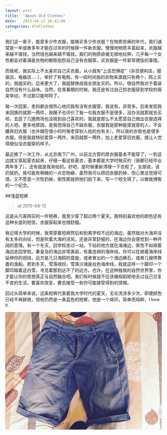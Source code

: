 ```yaml
---
layout: post
title:  "About Old Clothes"
date:   2015-04-12 10:42:00
categories: OldClothes
---
```



我们这一辈子，能穿多少件衣服，能够买多少件衣服？在物质贫瘠的年代，我们通常是一年或者多年才能在过年的时候换一件新衣服，慢慢地物质丰富起来，衣服越来越不值钱，当然钱也越来越不值钱，我们的物质欲被无限地拉伸，几乎每一个女性都会对着满是衣物的橱柜抱怨自己没有衣服穿，买衣服是一件家常便饭的事情。

而我呢，我实际上不太喜欢自己买衣服，从小就有“上店恐惧症”（杂货便利店，服装店，电器店.....），幸好了有电商，有一段时间我的衣物来源就只有两个，网上买的，我姐买的。后来更大了，我姐替换成我女朋友买的。所以，很自然我对于着装自然没有什么品味。当然，在青春期的时候，我还是有过自己剪衣服穿到学校的唐突举动，不过那只能呵呵了。

每一次回家，老妈都会很热心地问我有没有衣服穿，我说有，非常多。后来发现我来回换的就那一两件，我嫂子也评价了我一句我衣服不是很多，没办法就那就去买呗，去逛了几圈商场也没挑到自己喜欢的，我就是那么不太愿意自己做出衣服选择的人吧。更多地原因，是我觉得自己不缺衣服，衣服我是那种能穿就穿的人，不会嫌弃旧衣服（也许跟在很小的时候老穿别人给的也有关），所以我的衣柜也是很多衣服，但是我就特别爱穿一两件，来回就那一两件，加上老爱穿旧衣服，就让人觉得貌似没衣服穿的样子。

最近换了一次工作，从北京南下广州，以前北方穿的厚衣服基本不能穿了，一到这边就又穿起夏衣起来，仔细一看这些夏衣，基本都是大学时候买的（我都已经毕业两年多了），还有就是我哥给的。好吧，是时候重新清理一下衣柜了，女朋说，该扔就扔。我可能有稍微的一点恋物癖，虽然我可以把旧衣服扔掉，但心里总觉得可惜，又不愿意一次性扔掉，索性那就把他们拍下来，写一个短文得了，以做我博客的一个纪念。



##浅蓝短裤
>at 2015-04-12 

这是从凡客网买的一件短裤，我至少穿了超过两个夏天。我特别喜欢他的颜色还有这种长度的短信，衣服穿起来也很舒服。

我记得大学的时候，我常穿着短裤然后和到离学校不远的海边，虽然我对大海并没有太多的向往，但是吹着大海的凉风，还是非常舒服的，在海边你会感觉到一种开阔的意境。有一个冬天，回学校坐过一站，下站的地方就在海滩边，索性不如顺着海边走回学校。秦皇岛的海边非常美丽，有着连绵的海岸线，你可以在顺着海岸线延伸你的视线，远方是几只海鸥的盘旋，或者冒出的一个海边礁石，或者几艘停靠着的渔船。若到冬天，雪落缤纷，雪落沙滩是白色海岸线，我就这样一个脚印一个脚印踏着这白雪，寻觅着那到达不了的远方。也许，在这种独我的自然世界里，你才能让你的思想真正与自然融合吧。我们有时候就不应该循规蹈矩地去过自己日复不变的生活，要喜欢改变，要去接受一些你可能接受得到的馈赠。

回过头简单来说，这条短裤代表着我大学时代的夏天，无论洗涤多少次，即便颜色已经不再鲜艳，但他仍然是一条蓝色的短裤，他是一个烙印，简单而纯粹，I love it.

![blue shorts](/res/images/blueShorts.jpg)





